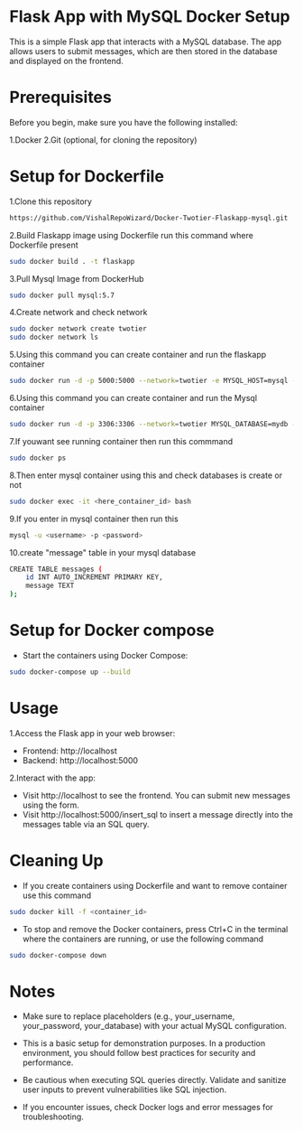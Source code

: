 # Flask App with MySQL Docker Setup
This is a simple Flask app that interacts with a MySQL database. The app allows users to submit messages, which are then stored in the database and displayed on the frontend.

# Prerequisites
Before you begin, make sure you have the following installed:

1.Docker
2.Git (optional, for cloning the repository)

# Setup for Dockerfile
1.Clone this repository 
```bash
https://github.com/VishalRepoWizard/Docker-Twotier-Flaskapp-mysql.git
```
2.Build Flaskapp image using Dockerfile run this command where Dockerfile present
```bash
sudo docker build . -t flaskapp
```
3.Pull Mysql Image from DockerHub
```bash
sudo docker pull mysql:5.7
```
4.Create network and check network
```bash
sudo docker network create twotier
sudo docker network ls
```
5.Using this command you can create container and run the flaskapp container
```bash
sudo docker run -d -p 5000:5000 --network=twotier -e MYSQL_HOST=mysql -e MYSQL_USER=admin -e MYSQL_PASSWORD=admin -e MYSQL_DB=mydb --name=flaskapp flaskapp:latest
```

6.Using this command you can create container and run the Mysql container
```bash
sudo docker run -d -p 3306:3306 --network=twotier MYSQL_DATABASE=mydb -e MYSQL_USER=admin -e MYSQL_PASSWORD=admin -e MYSQL_ROOT_PASSWORD=admin --name=mysql mysql:5.7
```

7.If youwant see running container then run this commmand
```bash
sudo docker ps
```

8.Then enter mysql container using this and check databases is create or not 
```bash
sudo docker exec -it <here_container_id> bash
```

9.If you enter in mysql container then run this
```bash
mysql -u <username> -p <password>
```
10.create "message" table in your mysql database
```bash
CREATE TABLE messages (
    id INT AUTO_INCREMENT PRIMARY KEY,
    message TEXT
);
```
# Setup for Docker compose
- Start the containers using Docker Compose:
```bash
sudo docker-compose up --build
```

# Usage 
1.Access the Flask app in your web browser:
- Frontend: http://localhost
- Backend: http://localhost:5000

2.Interact with the app:
- Visit http://localhost to see the frontend. You can submit new messages using the form.
- Visit http://localhost:5000/insert_sql to insert a message directly into the messages table via an SQL query.

# Cleaning Up
- If you create containers using Dockerfile and want to remove container use this command 
```bash
sudo docker kill -f <container_id>
```
- To stop and remove the Docker containers, press Ctrl+C in the terminal where the containers are running, or use the following command
```bash
sudo docker-compose down
```
# Notes

- Make sure to replace placeholders (e.g., your_username, your_password, your_database) with your actual MySQL configuration.

- This is a basic setup for demonstration purposes. In a production environment, you should follow best practices for security and performance.

- Be cautious when executing SQL queries directly. Validate and sanitize user inputs to prevent vulnerabilities like SQL injection.

- If you encounter issues, check Docker logs and error messages for troubleshooting.







